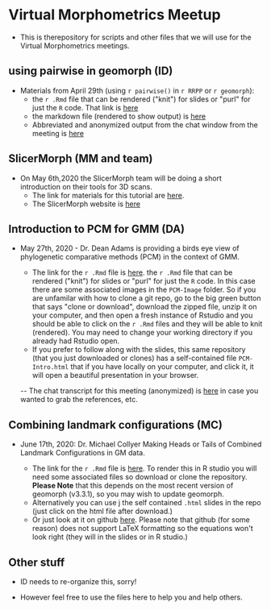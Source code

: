# Virtual Morphometrics Meetup

- This is therepository for scripts and other files that we will use for the Virtual Morphometrics meetings.

## using pairwise in geomorph (ID)
- Materials from April 29th (using `r pairwise()` in `r RRPP` or `r geomorph`):
    - the `r .Rmd`  file that can be rendered ("knit") for slides or "purl" for just the `R` code. That link is [here](./VirtualMorphMeet_April29_2020.Rmd)
    - the markdown file (rendered to show output) is [here](./VirtualMorphMeet_April29_2020.md)
    - Abbreviated and anonymized output from the chat window from the meeting is [here](April29_ZoomChatHighlights.txt)

## SlicerMorph (MM and team)
- On May 6th,2020 the SlicerMorph team will be doing a short introduction on their tools for 3D scans.
    - The link for materials for this tutorial are [here](https://github.com/SlicerMorph/VMM).
    - The SlicerMorph website is [here](https://slicermorph.github.io/)

## Introduction to PCM for GMM (DA)
- May 27th, 2020 - Dr. Dean Adams is providing a birds eye view of phylogenetic comparative methods (PCM) in the context of GMM.
  - The link for the `r .Rmd` file is [here](./PCM-Intro.Rmd).
   the `r .Rmd`  file that can be rendered ("knit") for slides or "purl" for just the `R` code. In this case there are some associated images in the `PCM-Image` folder. So if you are unfamilar with how to clone a git repo, go to the big green button that says "clone or download", download the zipped file, unzip it on your computer, and then open a fresh instance of Rstudio and you should be able to click on the `r .Rmd` files and they will be able to knit (rendered). You may need to change your working directory if you already had Rstudio open.
   - If you prefer to follow along with the slides, this same repository (that you just downloaded or clones) has a self-contained file `PCM-Intro.html` that if you have locally on your computer, and click it, it will open a beautiful presentation in your browser.  

   -- The chat transcript for this meeting (anonymized) is [here](./May27_2020_VMM_ChatHighlights.txt) in case you wanted to grab the references, etc.


## Combining landmark configurations (MC)
- June 17th, 2020: Dr. Michael Collyer Making Heads or Tails of Combined Landmark Configurations in GM data.

    - The link for the `r .Rmd` file is [here](./combine.subsets.talk/heads.or.tails.combined.landmarks.Rmd). To render this in R studio you will need some associated files so download or clone the repository. **Please Note** that this depends on the most recent version of geomorph (v3.3.1), so you may wish to update geomorph.
    - Alternatively you can use j the self contained `.html` slides in the repo (just click on the html file after download.)
    - Or just look at it on github [here](./combine.subsets.talk/heads.or.tails.combined.landmarks.md). Please note that github (for some reason) does not support LaTeX formatting so the equations won't look right (they will in the slides or in R studio.)

## Other stuff

- ID needs to re-organize this, sorry!

- However feel free to use the files here to help you and help others.
